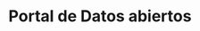 ---
layout: default
title: Portal de Datos abiertos
permalink: /datos_abiertos/Portal
parent: Datos Abiertos
nav_order: 1

---